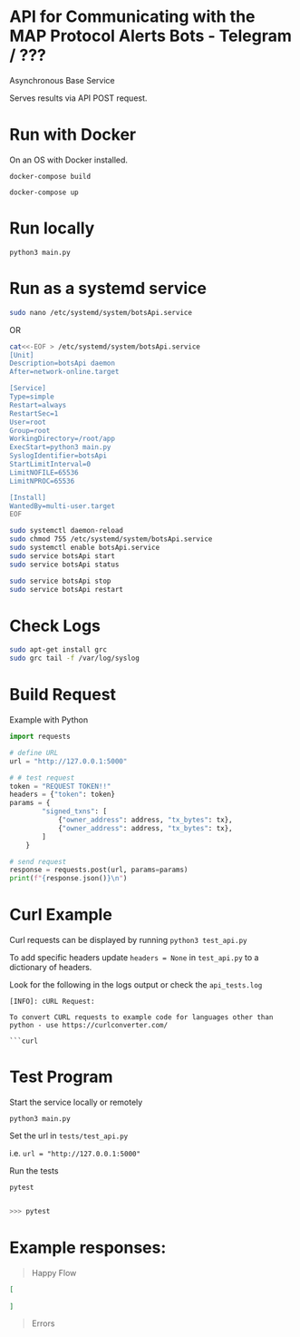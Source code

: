 # API for Communicating with the MAP Protocol Alerts Bots - Telegram / ???

Asynchronous Base Service

Serves results via API POST request.
# Run with Docker

On an OS with Docker installed.

`docker-compose build`

`docker-compose up`

# Run locally

`python3 main.py`

# Run as a systemd service

```bash
sudo nano /etc/systemd/system/botsApi.service
```
OR 

```bash
cat<<-EOF > /etc/systemd/system/botsApi.service
[Unit]
Description=botsApi daemon
After=network-online.target

[Service]
Type=simple
Restart=always
RestartSec=1
User=root
Group=root
WorkingDirectory=/root/app
ExecStart=python3 main.py
SyslogIdentifier=botsApi
StartLimitInterval=0
LimitNOFILE=65536
LimitNPROC=65536

[Install]
WantedBy=multi-user.target
EOF
```

```bash
sudo systemctl daemon-reload
sudo chmod 755 /etc/systemd/system/botsApi.service
sudo systemctl enable botsApi.service
sudo service botsApi start
sudo service botsApi status

sudo service botsApi stop
sudo service botsApi restart

```
# Check Logs
```bash
sudo apt-get install grc
sudo grc tail -f /var/log/syslog
```



# Build Request

Example with Python

```python
import requests

# define URL
url = "http://127.0.0.1:5000"

# # test request
token = "REQUEST TOKEN!!"
headers = {"token": token}
params = {
        "signed_txns": [
            {"owner_address": address, "tx_bytes": tx},
            {"owner_address": address, "tx_bytes": tx},
        ]
    }

# send request
response = requests.post(url, params=params)
print(f"{response.json()}\n")

```

# Curl Example

Curl requests can be displayed by running `python3 test_api.py`

To add specific headers update `headers = None` in `test_api.py` to a dictionary of headers.

Look for the following in the logs output or check the `api_tests.log`

```
[INFO]: cURL Request:

To convert CURL requests to example code for languages other than python - use https://curlconverter.com/

```curl

```

# Test Program

Start the service locally or remotely

`python3 main.py`

Set the url in `tests/test_api.py` 

i.e. `url = "http://127.0.0.1:5000"`

Run the tests

`pytest`

``` bash

>>> pytest

```

# Example responses:

> Happy Flow

```json
[
  
]


```

> Errors

``` json

 

```



